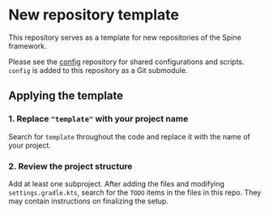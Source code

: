 # New repository template
This repository serves as a template for new repositories of the Spine framework.

Please see the [config][config-repo] repository
for shared configurations and scripts. `config` is added to this repository as a Git submodule.

## Applying the template
                              
### 1. Replace `"template"` with your project name

Search for `template` throughout the code and replace it with the name of your project.

### 2. Review the project structure  

Add at least one subproject. After adding the files and modifying `settings.gradle.kts`, search for
the `TODO` items in the files in this repo. They may contain instructions on finalizing the setup.

[config-repo]: https://github.com/SpineEventEngine/config
